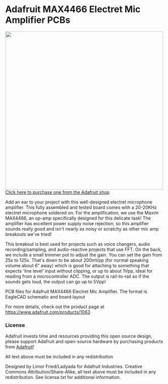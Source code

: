 # Adafruit MAX4466 Electret Mic Amplifier PCBs
<a href="http://www.adafruit.com/products/1063"><img src="assets/image.jpg?raw=true" width="500px"><br/>
Click here to purchase one from the Adafruit shop</a>

Add an ear to your project with this well-designed electret microphone amplifier. This fully assembled and tested board comes with a 20-20KHz electret microphone soldered on. For the amplification, we use the Maxim MAX4466, an op-amp specifically designed for this delicate task! The amplifier has excellent power supply noise rejection, so this amplifier sounds really good and isn't nearly as noisy or scratchy as other mic amp breakouts we've tried!

This breakout is best used for projects such as voice changers, audio recording/sampling, and audio-reactive projects that use FFT. On the back, we include a small trimmer pot to adjust the gain. You can set the gain from 25x to 125x. That's down to be about 200mVpp (for normal speaking volume about 6" away) which is good for attaching to something that expects 'line level' input without clipping, or up to about 1Vpp, ideal for reading from a microcontroller ADC. The output is rail-to-rail so if the sounds gets loud, the output can go up to 5Vpp!

PCB files for Adafruit MAX4466 Electret Mic Amplifier. The format is EagleCAD schematic and board layout

For more details, check out the product page at https://www.adafruit.com/products/1063

### License

Adafruit invests time and resources providing this open source design, please support Adafruit and open-source hardware by purchasing products from [Adafruit](https://www.adafruit.com)!

All text above must be included in any redistribution

Designed by Limor Fried/Ladyada for Adafruit Industries.
Creative Commons Attribution/Share-Alike, all text above must be included in any redistribution. 
See license.txt for additional information.
